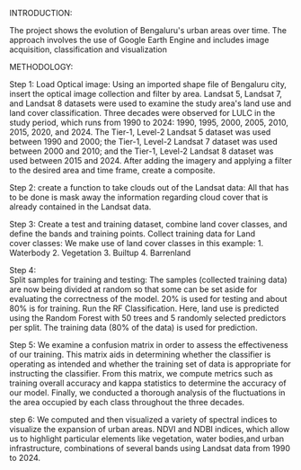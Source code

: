 INTRODUCTION:
          
The project shows the evolution of Bengaluru's urban areas over time. The approach involves the use of Google Earth Engine and includes image acquisition, classification and visualization

METHODOLOGY:

 Step 1:
      Load Optical image: Using an imported shape file of Bengaluru city, insert the optical image collection and filter by area.
      Landsat 5, Landsat 7, and Landsat 8 datasets were used to examine the study area's land use and land cover classification. Three decades were observed for LULC in the study period, which runs from 1990 to 
      2024: 1990, 1995, 2000, 2005, 2010, 2015, 2020, and 2024. The Tier-1, Level-2 Landsat 5 dataset was used between 1990 and 2000; the Tier-1, Level-2 Landsat 7 dataset was used between 2000 and 2010; and the 
      Tier-1, Level-2 Landsat 8 dataset was used between 2015 and 2024. After adding the imagery and applying a filter to the desired area and time frame, create a composite.

 Step 2:
      create a function to take clouds out of the Landsat data: All that has to be done is mask away the information regarding cloud cover that is already contained in the Landsat data.

 Step 3:
      Create a test and training dataset, combine land cover classes, and define the bands and training points.
      Collect training data for Land cover classes: We make use of land cover classes in this example:
       1. Waterbody
       2. Vegetation
       3. Builtup
       4. Barrenland

 Step 4:     
     Split samples for training and testing: The samples (collected training data) are now being divided at random so that some can be set aside for evaluating the correctness of the model. 20% is used for 
     testing and about 80% is for training. Run the RF Classification. 
     Here, land use is predicted using the Random Forest with 50 trees and 5 randomly selected predictors per split. The training data (80% of the data) is  used for prediction.

 Step 5:
      We examine a confusion matrix in order to assess the effectiveness of our training. This matrix aids in determining whether the classifier is operating as intended and whether the training set of data is 
      appropriate for instructing the classifier. From this matrix, we compute metrics such as training overall accuracy and kappa statistics to determine the accuracy of our model. Finally, we conducted a 
      thorough analysis of the fluctuations in the area occupied by each class throughout the three decades.

 step 6:
      We computed and then visualized a variety of spectral indices to visualize the expansion of urban areas. NDVI and NDBI  indices, which allow us to highlight particular elements like vegetation, water 
      bodies,and urban infrastructure,  combinations of several bands using Landsat data from 1990 to 2024.
      


      
     
     
